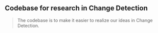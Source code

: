 
## Codebase for research in Change Detection


> The codebase is to make it easier to realize our ideas in Change Detection.


